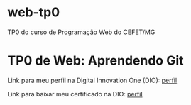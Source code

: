 # web-tp0
TP0 do curso de Programação Web do CEFET/MG
<h1>TP0 de Web: Aprendendo Git</h1>

Link para meu perfil na Digital Innovation One (DIO):
<a href="https://web.digitalinnovation.one/users/samuelfds286?tab=achievements">
  perfil
</a>

Link para baixar meu certificado na DIO:
<a href="https://digitalinnovation.one/certificate/B8B9C81B">
  perfil
</a>

<img src="">